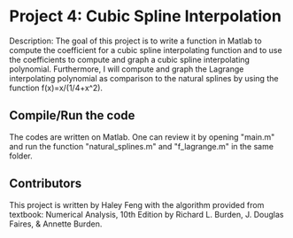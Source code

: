 # Project 4: Cubic Spline Interpolation

Description: The goal of this project is to write a function in Matlab to compute the coefficient for a cubic spline interpolating function and to use the coefficients to compute and graph a cubic spline interpolating polynomial. Furthermore, I will compute and graph the Lagrange interpolating polynomial as comparison to the natural splines by using the function f(x)=x/(1/4+x^2).

## Compile/Run the code

The codes are written on Matlab. One can review it by opening "main.m" and run the function "natural_splines.m" and "f_lagrange.m" in the same folder. 

## Contributors
This project is written by Haley Feng with the algorithm provided from textbook: Numerical Analysis, 10th Edition by Richard L. Burden, J. Douglas Faires, & Annette Burden.


